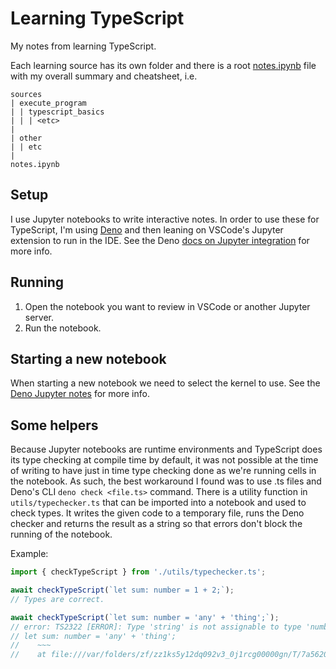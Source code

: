 # Learning TypeScript

My notes from learning TypeScript.

Each learning source has its own folder and there is a root [notes.ipynb](notes.ipynb) file with my overall summary and cheatsheet, i.e.

```
sources
| execute_program
| | typescript_basics
| | | <etc>
|
| other
| | etc
|
notes.ipynb
```

## Setup

I use Jupyter notebooks to write interactive notes. In order to use these for TypeScript, I'm using [Deno](https://docs.deno.com/runtime/) and then leaning on VSCode's Jupyter extension to run in the IDE. See the Deno [docs on Jupyter integration](https://docs.deno.com/runtime/reference/cli/jupyter/) for more info.

## Running

1. Open the notebook you want to review in VSCode or another Jupyter server.
2. Run the notebook.

## Starting a new notebook

When starting a new notebook we need to select the kernel to use. See the [Deno Jupyter notes](https://docs.deno.com/runtime/reference/cli/jupyter/#vs-code) for more info.

## Some helpers

Because Jupyter notebooks are runtime environments and TypeScript does its type checking at compile time by default, it was not possible at the time of writing to have just in time type checking done as we're running cells in the notebook. As such, the best workaround I found was to use .ts files and Deno's CLI `deno check <file.ts>` command. There is a utility function in `utils/typechecker.ts` that can be imported into a notebook and used to check types. It writes the given code to a temporary file, runs the Deno checker and returns the result as a string so that errors don't block the running of the notebook.

Example:

```typescript
import { checkTypeScript } from './utils/typechecker.ts';

await checkTypeScript(`let sum: number = 1 + 2;`);
// Types are correct.

await checkTypeScript(`let sum: number = 'any' + 'thing';`);
// error: TS2322 [ERROR]: Type 'string' is not assignable to type 'number'.
// let sum: number = 'any' + 'thing';
//    ~~~
//    at file:///var/folders/zf/zz1ks5y12dq092v3_0j1rcg00000gn/T/7a5620a660541232.ts:1:5
```
